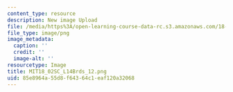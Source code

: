 ```yaml
---
content_type: resource
description: New image Upload
file: /media/https%3A/open-learning-course-data-rc.s3.amazonaws.com/18-02sc-multivariable-calculus-fall-2010/85e8964a55d8f64364c1eaf120a32068_MIT18_02SC_L14Brds_12.png
file_type: image/png
image_metadata:
  caption: ''
  credit: ''
  image-alt: ''
resourcetype: Image
title: MIT18_02SC_L14Brds_12.png
uid: 85e8964a-55d8-f643-64c1-eaf120a32068
---
```

